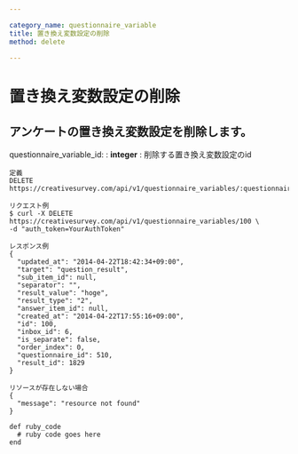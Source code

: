 ```yaml
---

category_name: questionnaire_variable
title: 置き換え変数設定の削除
method: delete

---
```


# 置き換え変数設定の削除

## アンケートの置き換え変数設定を削除します。

questionnaire_variable_id:
: __integer__
: 削除する置き換え変数設定のid

~~~
定義
DELETE https://creativesurvey.com/api/v1/questionnaire_variables/:questionnaire_variable_id

リクエスト例
$ curl -X DELETE https://creativesurvey.com/api/v1/questionnaire_variables/100 \
-d "auth_token=YourAuthToken"

レスポンス例
{
  "updated_at": "2014-04-22T18:42:34+09:00",
  "target": "question_result",
  "sub_item_id": null,
  "separator": "",
  "result_value": "hoge",
  "result_type": "2",
  "answer_item_id": null,
  "created_at": "2014-04-22T17:55:16+09:00",
  "id": 100,
  "inbox_id": 6,
  "is_separate": false,
  "order_index": 0,
  "questionnaire_id": 510,
  "result_id": 1829
}

リソースが存在しない場合
{
  "message": "resource not found"
}
~~~

~~~
def ruby_code
  # ruby code goes here
end
~~~

